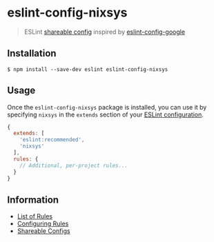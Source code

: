 # eslint-config-nixsys

> ESLint [shareable config](http://eslint.org/docs/developer-guide/shareable-configs.html) inspired by [eslint-config-google](https://github.com/google/eslint-config-google)

## Installation

```
$ npm install --save-dev eslint eslint-config-nixsys
```

## Usage

Once the `eslint-config-nixsys` package is installed, you can use it by specifying `nixsys` in the `extends` section of your [ESLint configuration](http://eslint.org/docs/user-guide/configuring).

```js
{
  extends: [
    'eslint:recommended',
    'nixsys'
  ],
  rules: {
    // Additional, per-project rules...
  }
}
```

## Information

* [List of Rules](https://eslint.org/docs/rules/)
* [Configuring Rules](https://eslint.org/docs/user-guide/configuring/rules)
* [Shareable Configs](https://eslint.org/docs/developer-guide/shareable-configs.html)
